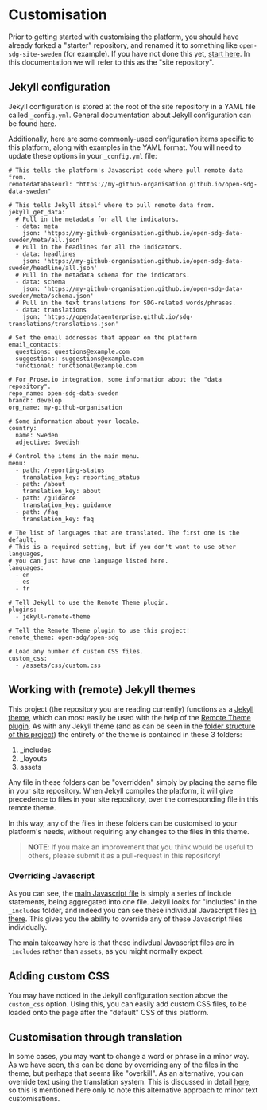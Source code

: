 # Customisation

Prior to getting started with customising the platform, you should have already forked a "starter" repository, and renamed it to something like `open-sdg-site-sweden` (for example). If you have not done this yet, [start here](forking.md). In this documentation we will refer to this as the "site repository".

## Jekyll configuration

Jekyll configuration is stored at the root of the site repository in a YAML file called `_config.yml`. General documentation about Jekyll configuration can be found [here](https://jekyllrb.com/docs/configuration/).

Additionally, here are some commonly-used configuration items specific to this platform, along with examples in the YAML format. You will need to update these options in your `_config.yml` file:

```
# This tells the platform's Javascript code where pull remote data from.
remotedatabaseurl: "https://my-github-organisation.github.io/open-sdg-data-sweden"

# This tells Jekyll itself where to pull remote data from.
jekyll_get_data:
  # Pull in the metadata for all the indicators.
  - data: meta
    json: 'https://my-github-organisation.github.io/open-sdg-data-sweden/meta/all.json'
  # Pull in the headlines for all the indicators.
  - data: headlines
    json: 'https://my-github-organisation.github.io/open-sdg-data-sweden/headline/all.json'
  # Pull in the metadata schema for the indicators.
  - data: schema
    json: 'https://my-github-organisation.github.io/open-sdg-data-sweden/meta/schema.json'
  # Pull in the text translations for SDG-related words/phrases.
  - data: translations
    json: 'https://opendataenterprise.github.io/sdg-translations/translations.json'

# Set the email addresses that appear on the platform
email_contacts:
  questions: questions@example.com
  suggestions: suggestions@example.com
  functional: functional@example.com

# For Prose.io integration, some information about the "data repository".
repo_name: open-sdg-data-sweden
branch: develop
org_name: my-github-organisation

# Some information about your locale.
country:
  name: Sweden
  adjective: Swedish

# Control the items in the main menu.
menu:
  - path: /reporting-status
    translation_key: reporting_status
  - path: /about
    translation_key: about
  - path: /guidance
    translation_key: guidance
  - path: /faq
    translation_key: faq

# The list of languages that are translated. The first one is the default.
# This is a required setting, but if you don't want to use other languages,
# you can just have one language listed here.
languages:
  - en
  - es
  - fr

# Tell Jekyll to use the Remote Theme plugin.
plugins:
  - jekyll-remote-theme

# Tell the Remote Theme plugin to use this project!
remote_theme: open-sdg/open-sdg

# Load any number of custom CSS files.
custom_css:
  - /assets/css/custom.css
```

## Working with (remote) Jekyll themes

This project (the repository you are reading currently) functions as a [Jekyll theme](https://jekyllrb.com/docs/themes/), which can most easily be used with the help of the [Remote Theme plugin](https://github.com/benbalter/jekyll-remote-theme). As with any Jekyll theme (and as can be seen in the [folder structure of this project](https://github.com/ONSDigital/sdg-theme)) the entirety of the theme is contained in these 3 folders:

1. _includes
1. _layouts
1. assets

Any file in these folders can be "overridden" simply by placing the same file in your site repository. When Jekyll compiles the platform, it will give precedence to files in your site repository, over the corresponding file in this remote theme.

In this way, any of the files in these folders can be customised to your platform's needs, without requiring any changes to the files in this theme.

> **NOTE**: If you make an improvement that you think would be useful to others, please
> submit it as a pull-request in this repository!

### Overriding Javascript

As you can see, the [main Javascript file](../../assets/js/sdg.js) is simply a series of include statements, being aggregated into one file. Jekyll looks for "includes" in the `_includes` folder, and indeed you can see these individual Javascript files [in there](../../_includes/assets/js). This gives you the ability to override any of these Javascript files individually.

The main takeaway here is that these indivdual Javascript files are in `_includes` rather than `assets`, as you might normally expect.

## Adding custom CSS

You may have noticed in the Jekyll configuration section above the `custom_css` option. Using this, you can easily add custom CSS files, to be loaded onto the page after the "default" CSS of this platform.

## Customisation through translation

In some cases, you may want to change a word or phrase in a minor way. As we have seen, this can be done by overriding any of the files in the theme, but perhaps that seems like "overkill". As an alternative, you can override text using the translation system. This is discussed in detail [here](translation.md), so this is mentioned here only to note this alternative approach to minor text customisations.
